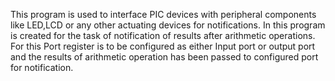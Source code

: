 This program is used to interface PIC devices with peripheral components like LED,LCD or any other actuating devices for notifications. In this program is created for the task of notification of results after arithmetic operations. For this Port register is to be configured as either Input port or output port and the results of arithmetic operation has been passed to configured port for notification.
